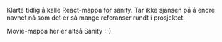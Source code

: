 Klarte tidlig å kalle React-mappa for sanity. Tar ikke sjansen på å endre navnet nå som det er så mange referanser rundt i prosjektet.

Movie-mappa her er altså Sanity :-)
